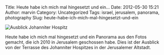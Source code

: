 Title: Heute habe ich mich mal hingesetzt und ein...
Date: 2012-05-30 15:21
Author: marvin
Category: Uncategorized
Tags: israel, jerusalem, panorama, photography
Slug: heute-habe-ich-mich-mal-hingesetzt-und-ein

![Ausblick Johanniter Hospitz]({static}/images/7302196918_d5d7458286_b.jpg)

Heute habe ich mich mal hingesetzt und ein Panorama aus den Fotos
gemacht, die ich 2010 in Jerusalem geschossen habe. Dies ist der
Ausblick von der Terrasse des Johanniter Hospitzes in der Jerusalemer
Altstadt.
